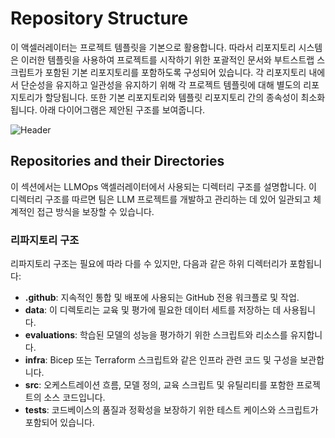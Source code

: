 # Repository Structure

이 액셀러레이터는 프로젝트 템플릿을 기본으로 활용합니다. 따라서 리포지토리 시스템은 이러한 템플릿을 사용하여 프로젝트를 시작하기 위한 포괄적인 문서와 부트스트랩 스크립트가 포함된 기본 리포지토리를 포함하도록 구성되어 있습니다. 각 리포지토리 내에서 단순성을 유지하고 일관성을 유지하기 위해 각 프로젝트 템플릿에 대해 별도의 리포지토리가 할당됩니다. 또한 기본 리포지토리와 템플릿 리포지토리 간의 종속성이 최소화됩니다. 아래 다이어그램은 제안된 구조를 보여줍니다.

![Header](../media/git_workflow_repository_structure.png)

## Repositories and their Directories

이 섹션에서는 LLMOps 액셀러레이터에서 사용되는 디렉터리 구조를 설명합니다. 이 디렉터리 구조를 따르면 팀은 LLM 프로젝트를 개발하고 관리하는 데 있어 일관되고 체계적인 접근 방식을 보장할 수 있습니다.

### 리파지토리 구조

리파지토리 구조는 필요에 따라 다를 수 있지만, 다음과 같은 하위 디렉터리가 포함됩니다:

- **.github**: 지속적인 통합 및 배포에 사용되는 GitHub 전용 워크플로 및 작업.
- **data**: 이 디렉토리는 교육 및 평가에 필요한 데이터 세트를 저장하는 데 사용됩니다.
- **evaluations**: 학습된 모델의 성능을 평가하기 위한 스크립트와 리소스를 유지합니다.
- **infra**: Bicep 또는 Terraform 스크립트와 같은 인프라 관련 코드 및 구성을 보관합니다.
- **src**: 오케스트레이션 흐름, 모델 정의, 교육 스크립트 및 유틸리티를 포함한 프로젝트의 소스 코드입니다.
- **tests**: 코드베이스의 품질과 정확성을 보장하기 위한 테스트 케이스와 스크립트가 포함되어 있습니다.
